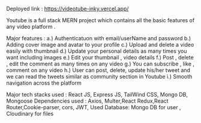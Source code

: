 Deployed link : https://videotube-inky.vercel.app/

Youtube is a full stack MERN project which contains all the basic features of any video platform .

Major features :
a.) Authenticatuon with email/userName and password
b.) Adding cover image and avatar to your profile
c.) Upload and delete a video easily with thumbnail
d.) Update your personal details as many times you want including images
e.) Edit your thumbnail , video details 
f.) Post , delete , edit the comment as many times on any video
g.) You can subscribe , like , comment on any video 
h.) User can post, delete, update his/her tweet and we can read the tweets similar as community section in Youtube
i.) Smooth navigation across the platform 

Major tech stacks used : React JS, Express JS, TailWind CSS, Mongo DB, Mongoose
Dependencies used : Axios, Multer,React Redux,React Router,Cookie-parser, cors, JWT, 
Used Database: Mongo DB for user , Cloudinary for files 
